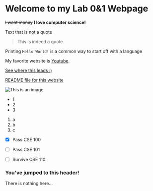 # Welcome to my Lab 0&1 Webpage

~~I want money~~
**I love computer science!**


Text that is not a quote
> This is indeed a quote

Printing `Hello World!` is a common way to start off with a language

My favorite website is [Youtube](https://youtube.com/).

[See where this leads :)](https://jw11142002.github.io/Lab1/#youve-jumped-to-this-header)

[README file for this website](README.md)

![This is an image](https://ih1.redbubble.net/image.531944933.8717/flat,750x1000,075,f.u4.jpg)

- 1
- 2
- 3
  
1. a
2. b
3. c

- [x]  Pass CSE 100
- [ ]  Pass CSE 101
- [ ]  Survive CSE 110


### You've jumped to this header!
There is nothing here...